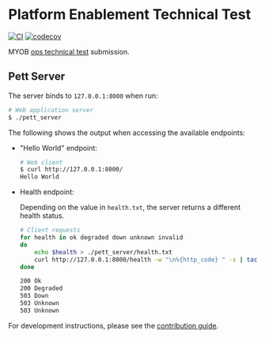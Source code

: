 # Platform Enablement Technical Test

[![CI](https://github.com/azriel91/myob_interview/workflows/CI/badge.svg)](https://github.com/azriel91/myob_interview/actions?query=workflow%3ACI) [![codecov](https://codecov.io/gh/azriel91/myob_interview/branch/master/graph/badge.svg)](https://codecov.io/gh/azriel91/myob_interview)

MYOB [ops technical test] submission.

## Pett Server

The server binds to `127.0.0.1:8000` when run:

```bash
# Web application server
$ ./pett_server
```

The following shows the output when accessing the available endpoints:

* "Hello World" endpoint:

    ```bash
    # Web client
    $ curl http://127.0.0.1:8000/
    Hello World
    ```

* Health endpoint:

    Depending on the value in `health.txt`, the server returns a different health status.

    ```bash
    # Client requests
    for health in ok degraded down unknown invalid
    do
        echo $health > ./pett_server/health.txt
        curl http://127.0.0.1:8000/health -w "\n%{http_code} " -s | tac
    done

    200 Ok
    200 Degraded
    503 Down
    503 Unknown
    503 Unknown
    ```

For development instructions, please see the [contribution guide].

[contribution guide]: CONTRIBUTING.md
[ops technical test]: https://github.com/MYOB-Technology/ops-technical-test

